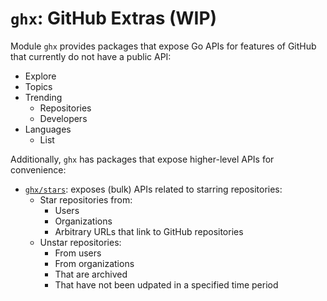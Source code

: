 # `ghx`: GitHub Extras (WIP)

Module `ghx` provides packages that expose Go APIs for features of
GitHub that currently do not have a public API:
* Explore
* Topics
* Trending
    * Repositories
    * Developers
* Languages
    * List

Additionally, `ghx` has packages that expose higher-level APIs for convenience:
* [`ghx/stars`](stars): exposes (bulk) APIs related to starring repositories:
    * Star repositories from:
        * Users
        * Organizations
        * Arbitrary URLs that link to GitHub repositories
    * Unstar repositories: 
        * From users
        * From organizations
        * That are archived
        * That have not been udpated in a specified time period